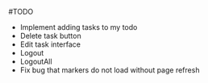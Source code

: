 #TODO

- Implement adding tasks to my todo
- Delete task button
- Edit task interface
- Logout
- LogoutAll
- Fix bug that markers do not load without page refresh
